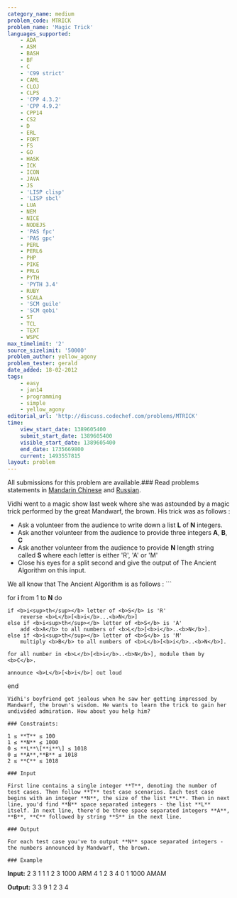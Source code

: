 ```yaml
---
category_name: medium
problem_code: MTRICK
problem_name: 'Magic Trick'
languages_supported:
    - ADA
    - ASM
    - BASH
    - BF
    - C
    - 'C99 strict'
    - CAML
    - CLOJ
    - CLPS
    - 'CPP 4.3.2'
    - 'CPP 4.9.2'
    - CPP14
    - CS2
    - D
    - ERL
    - FORT
    - FS
    - GO
    - HASK
    - ICK
    - ICON
    - JAVA
    - JS
    - 'LISP clisp'
    - 'LISP sbcl'
    - LUA
    - NEM
    - NICE
    - NODEJS
    - 'PAS fpc'
    - 'PAS gpc'
    - PERL
    - PERL6
    - PHP
    - PIKE
    - PRLG
    - PYTH
    - 'PYTH 3.4'
    - RUBY
    - SCALA
    - 'SCM guile'
    - 'SCM qobi'
    - ST
    - TCL
    - TEXT
    - WSPC
max_timelimit: '2'
source_sizelimit: '50000'
problem_author: yellow_agony
problem_tester: gerald
date_added: 18-02-2012
tags:
    - easy
    - jan14
    - programming
    - simple
    - yellow_agony
editorial_url: 'http://discuss.codechef.com/problems/MTRICK'
time:
    view_start_date: 1389605400
    submit_start_date: 1389605400
    visible_start_date: 1389605400
    end_date: 1735669800
    current: 1493557815
layout: problem
---
```

All submissions for this problem are available.###  Read problems statements in [Mandarin Chinese](http://www.codechef.com/download/translated/JAN14/mandarin/MTRICK.pdf) and [Russian](http://www.codechef.com/download/translated/JAN14/russian/MTRICK.pdf).

Vidhi went to a magic show last week where she was astounded by a magic trick performed by the great Mandwarf, the brown. His trick was as follows :

- Ask a volunteer from the audience to write down a list **L** of **N** integers.
- Ask another volunteer from the audience to provide three integers **A**, **B**, **C**
- Ask another volunteer from the audience to provide **N** length string called **S** where each letter is either 'R', 'A' or 'M'
- Close his eyes for a split second and give the output of The Ancient Algorithm on this input.

We all know that The Ancient Algorithm is as follows : ```


for <b>i</b> from 1 to <b>N</b> do 

    if <b>i<sup>th</sup></b> letter of <b>S</b> is 'R'
        reverse <b>L</b>[<b>i</b>...<b>N</b>]
    else if <b>i<sup>th</sup></b> letter of <b>S</b> is 'A'
        add <b>A</b> to all numbers of <b>L</b>[<b>i</b>..<b>N</b>].
    else if <b>i<sup>th</sup></b> letter of <b>S</b> is 'M'
        multiply <b>B</b> to all numbers of <b>L</b>[<b>i</b>..<b>N</b>].

    for all number in <b>L</b>[<b>i</b>..<b>N</b>], module them by <b>C</b>.

    announce <b>L</b>[<b>i</b>] out loud

end


```
Vidhi's boyfriend got jealous when he saw her getting impressed by Mandwarf, the brown's wisdom. He wants to learn the trick to gain her undivided admiration. How about you help him?

### Constraints:

1 ≤ **T** ≤ 100 
1 ≤ **N** ≤ 1000
0 ≤ **L**\[**i**\] ≤ 1018
0 ≤ **A**,**B** ≤ 1018
2 ≤ **C** ≤ 1018

### Input

First line contains a single integer **T**, denoting the number of test cases. Then follow **T** test case scenarios. Each test case begins with an integer **N**, the size of the list **L**. Then in next line, you'd find **N** space separated integers - the list **L** itself. In next line, there'd be three space separated integers **A**, **B**, **C** followed by string **S** in the next line.

### Output

For each test case you've to output **N** space separated integers - the numbers announced by Mandwarf, the brown.

### Example

```

<b>Input:</b>
2
3
1 1 1
2 3 1000
ARM
4
1 2 3 4
0 1 1000
AMAM

<b>Output:</b>
3 3 9
1 2 3 4

```